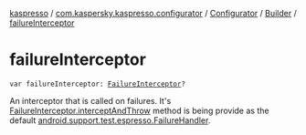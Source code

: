 [kaspresso](../../../index.md) / [com.kaspersky.kaspresso.configurator](../../index.md) / [Configurator](../index.md) / [Builder](index.md) / [failureInterceptor](./failure-interceptor.md)

# failureInterceptor

`var failureInterceptor: `[`FailureInterceptor`](../../../com.kaspersky.kaspresso.interceptors/-failure-interceptor/index.md)`?`

An interceptor that is called on failures. It's [FailureInterceptor.interceptAndThrow](../../../com.kaspersky.kaspresso.interceptors/-failure-interceptor/intercept-and-throw.md) method is being
provide as the default [android.support.test.espresso.FailureHandler](#).

